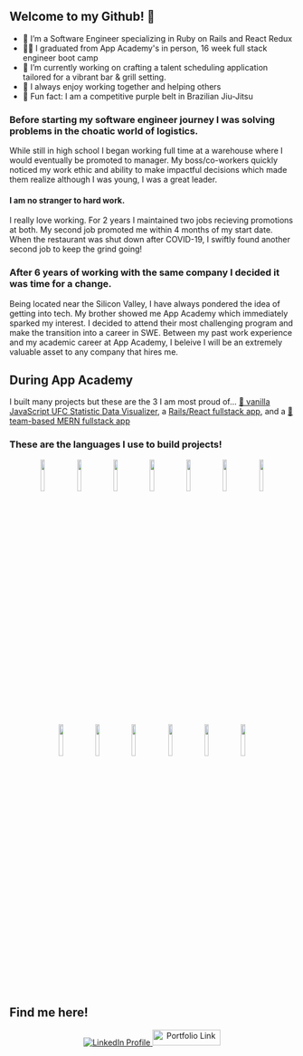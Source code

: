 ## Welcome to my Github! 👋

- 🔭 I’m a Software Engineer specializing in Ruby on Rails and React Redux
- 👨‍🎓 I graduated from App Academy's in person, 16 week full stack engineer boot camp
- 🌱 I’m currently working on crafting a talent scheduling application tailored for a vibrant bar & grill setting.
- 👯 I always enjoy working together and helping others
- 🥋 Fun fact: I am a competitive purple belt in Brazilian Jiu-Jitsu


### Before starting my software engineer journey I was solving problems in the choatic world of logistics.
  While still in high school I began working full time at a warehouse where I would eventually be promoted to manager.  My boss/co-workers quickly noticed my work ethic and ability to make impactful decisions which made them realize although I was young, I was a great leader.

#### I am no stranger to hard work.
I really love working.  For 2 years I maintained two jobs recieving promotions at both.  My second job promoted me within 4 months of my start date.  When the restaurant was shut down after COVID-19, I swiftly found another second job to keep the grind going! 
  
### After 6 years of working with the same company I decided it was time for a change.
  Being located near the Silicon Valley, I have always pondered the idea of getting into tech.  My brother showed me App Academy which immediately sparked my interest.  I decided to attend their most challenging program and make the transition into a career in SWE.  Between my past work experience and my academic career at App Academy, I beleive I will be an extremely valuable asset to any company that hires me. 

## During App Academy
  I built many projects but these are the 3 I am most proud of... <a target="_blank" href="https://nickgentrybjj.github.io/Pick_Your_Poison/">🥋 vanilla JavaScript UFC Statistic Data Visualizer</a>, a <a target="_blank" href="https://ezconnex.onrender.com/">  Rails/React fullstack app</a>, and a <a target="_blank" href="https://myfridge-tkk4.onrender.com/login"> 🍜 team-based MERN fullstack app</a>

### These are the languages I use to build projects!

<p align="center">
<code><img width="12%" src="https://www.vectorlogo.zone/logos/reactjs/reactjs-ar21.svg"></code>
<code><img width="12%" src="https://www.vectorlogo.zone/logos/javascript/javascript-ar21.svg"></code>
<code><img width="12%" src="https://www.vectorlogo.zone/logos/ruby-lang/ruby-lang-ar21.svg"></code>
<code><img width="12%" src="https://www.vectorlogo.zone/logos/w3_html5/w3_html5-ar21.svg"></code>
<code><img width="12%" src="https://www.vectorlogo.zone/logos/w3_css/w3_css-ar21.svg"></code>
<code><img width="12%" src="https://www.vectorlogo.zone/logos/postgresql/postgresql-ar21.svg"></code>
<code><img width="12%" src="https://www.vectorlogo.zone/logos/mongodb/mongodb-ar21.svg"></code>
<code><img width="12%" src="https://www.vectorlogo.zone/logos/amazon_aws/amazon_aws-ar21.svg"></code>
<code><img width="12%" src="https://www.vectorlogo.zone/logos/nodejs/nodejs-ar21.svg"></code>
<code><img width="12%" src="https://www.vectorlogo.zone/logos/js_webpack/js_webpack-ar21.svg"></code>
<code><img width="12%" src="https://www.vectorlogo.zone/logos/npmjs/npmjs-ar21.svg"></code>
<code><img width="12%" src="https://www.vectorlogo.zone/logos/github/github-ar21.svg"></code>
<code><img width="12%" src="https://www.vectorlogo.zone/logos/git-scm/git-scm-ar21.svg"></code>
<p/>

## Find me here!

<p align="center">
  <a href="https://www.linkedin.com/in/nicholas-gentry-2721451b2/"> 
    <img src="https://img.shields.io/badge/linkedin-%230077B5.svg?style=for-the-badge&logo=linkedin" alt="LinkedIn Profile">
  </a>
    <a href="https://nickgentrybjj.github.io/Portfolio/"> 
    <img src="https://img.shields.io/badge/_✨_Portfolio_-089992?style=for-the-badge" alt="Portfolio Link" width="120" height="28">
  </a>
</p>
